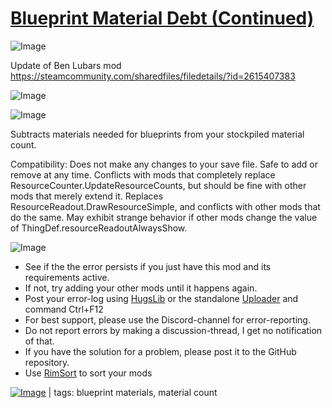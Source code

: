 # [Blueprint Material Debt (Continued)](https://steamcommunity.com/sharedfiles/filedetails/?id=3023764871)

![Image](https://i.imgur.com/buuPQel.png)

Update of Ben Lubars mod https://steamcommunity.com/sharedfiles/filedetails/?id=2615407383

![Image](https://i.imgur.com/pufA0kM.png)
	
![Image](https://i.imgur.com/Z4GOv8H.png)

Subtracts materials needed for blueprints from your stockpiled material count.

Compatibility:
Does not make any changes to your save file. Safe to add or remove at any time.
Conflicts with mods that completely replace ResourceCounter.UpdateResourceCounts, but should be fine with other mods that merely extend it.
Replaces ResourceReadout.DrawResourceSimple, and conflicts with other mods that do the same.
May exhibit strange behavior if other mods change the value of ThingDef.resourceReadoutAlwaysShow.

![Image](https://i.imgur.com/PwoNOj4.png)



-  See if the the error persists if you just have this mod and its requirements active.
-  If not, try adding your other mods until it happens again.
-  Post your error-log using [HugsLib](https://steamcommunity.com/workshop/filedetails/?id=818773962) or the standalone [Uploader](https://steamcommunity.com/sharedfiles/filedetails/?id=2873415404) and command Ctrl+F12
-  For best support, please use the Discord-channel for error-reporting.
-  Do not report errors by making a discussion-thread, I get no notification of that.
-  If you have the solution for a problem, please post it to the GitHub repository.
-  Use [RimSort](https://github.com/RimSort/RimSort/releases/latest) to sort your mods

 

[![Image](https://img.shields.io/github/v/release/emipa606/BlueprintMaterialDebt?label=latest%20version&style=plastic&color=9f1111&labelColor=black)](https://steamcommunity.com/sharedfiles/filedetails/changelog/3023764871) | tags:  blueprint materials,  material count
